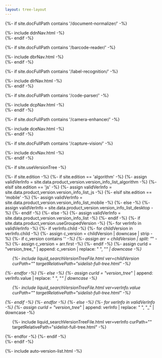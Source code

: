 ```yaml
---
layout: tree-layout
---
```


{%- if site.docFullPath contains '/document-normalizer/' -%}
    <div id="docsNavBar">
        {%- include ddnNav.html -%}
    </div>
{%- endif -%}

{%- if site.docFullPath contains '/barcode-reader/' -%}
    <div id="docsNavBar">
        {%- include dbrNav.html -%}
    </div>
{%- endif -%}

{%- if site.docFullPath contains '/label-recognition/' -%}
    <div id="docsNavBar">
        {%- include dlrNav.html -%}
    </div>
{%- endif -%}

{%- if site.docFullPath contains '/code-parser/' -%}
    <div id="docsNavBar">
        {%- include dcpNav.html -%}
    </div>
{%- endif -%}

{%- if site.docFullPath contains '/camera-enhancer/' -%}
    <div id="docsNavBar">
        {%- include dceNav.html -%}
    </div>
{%- endif -%}

{%- if site.docFullPath contains '/capture-vision/' -%}
    <div id="docsNavBar">
        {%- include dcvNav.html -%}
    </div>
{%- endif -%}

{%- if site.useVersionTree -%}
    <div id="version_tree_list">
        {%- if site.edition -%}
            {%- if site.edition == 'algorithm' -%}
                {%- assign validVerInfo = site.data.product_version.version_info_list_algorithm -%}
            {%- elsif site.edition == 'js' -%}
                {%- assign validVerInfo = site.data.product_version.version_info_list_js -%}
            {%- elsif site.edition == 'mobile' -%}
                {%- assign validVerInfo = site.data.product_version.version_info_list_mobile -%}
            {%- else -%}
                {%- assign validVerInfo = site.data.product_version.version_info_list_desktop -%}
            {%- endif -%}
        {%- else -%}
            {%- assign validVerInfo = site.data.product_version.version_info_list -%}
        {%- endif -%}
        {%- if site.data.product_version.useGroupedVersion -%}
            {%- for verInfo in validVerInfo -%}
                {%- if verInfo.child -%}
                    {%- for childVersion in verInfo.child -%}
                        {%- assign c_version = childVersion | downcase | strip -%}
                        {%- if c_version contains '_' -%}
                            {%- assign arr = childVersion | split: "_" -%}
                            {%- assign c_version = arr.first -%}
                        {%- endif -%}
                        {%- assign curId = "version_tree_" | append: c_version | replace: " ", "_" | downcase -%}
                        <ul class="version-tree-container " id="{{ curId }}">
                            {%- include liquid_searchVersionTreeFile.html ver=childVersion curPath="" targetRelativePath="sidelist-full-tree.html" -%}
                        </ul>
                    {%- endfor -%}
                {%- else -%}
                    {%- assign curId = "version_tree_" | append: verInfo.value | replace: " ", "_" | downcase -%}
                    <ul class="version-tree-container " id="{{ curId }}">
                    {%- include liquid_searchVersionTreeFile.html ver=verInfo.value curPath="" targetRelativePath="sidelist-full-tree.html" -%}
                    </ul>
                {%- endif -%}
            {%- endfor -%}
        {%- else -%}
            {%- for verInfo in validVerInfo -%}
                {%- assign curId = "version_tree_" | append: verInfo | replace: " ", "_" | downcase -%}
                <ul class="version-tree-container " id="{{ curId }}">
                {%- include liquid_searchVersionTreeFile.html ver=verInfo curPath="" targetRelativePath="sidelist-full-tree.html" -%}
                </ul>
            {%- endfor -%}
        {%- endif -%}
        <span id="complete_loading_tree"></span>
    </div>
{%- endif -%}

{%- include auto-version-list.html -%}
